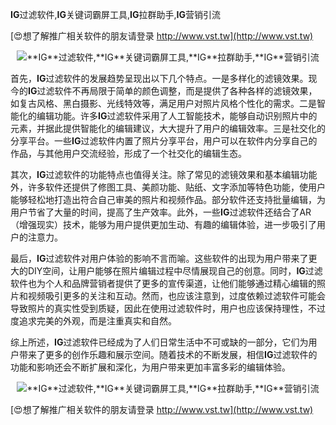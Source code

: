 **IG**过滤软件,**IG**关键词霸屏工具,**IG**拉群助手,**IG**营销引流

[😍想了解推广相关软件的朋友请登录 http://www.vst.tw](http://www.vst.tw)

 <center><img src="https://vst.tw/MP4/tuiguang/png/0.png" alt="**IG**过滤软件,**IG**关键词霸屏工具,**IG**拉群助手,**IG**营销引流"></center>

首先，**IG**过滤软件的发展趋势呈现出以下几个特点。一是多样化的滤镜效果。现今的**IG**过滤软件不再局限于简单的颜色调整，而是提供了各种各样的滤镜效果，如复古风格、黑白摄影、光线特效等，满足用户对照片风格个性化的需求。二是智能化的编辑功能。许多**IG**过滤软件采用了人工智能技术，能够自动识别照片中的元素，并据此提供智能化的编辑建议，大大提升了用户的编辑效率。三是社交化的分享平台。一些**IG**过滤软件内置了照片分享平台，用户可以在软件内分享自己的作品，与其他用户交流经验，形成了一个社交化的编辑生态。

其次，**IG**过滤软件的功能特点也值得关注。除了常见的滤镜效果和基本编辑功能外，许多软件还提供了修图工具、美颜功能、贴纸、文字添加等特色功能，使用户能够轻松地打造出符合自己审美的照片和视频作品。部分软件还支持批量编辑，为用户节省了大量的时间，提高了生产效率。此外，一些**IG**过滤软件还结合了AR（增强现实）技术，能够为用户提供更加生动、有趣的编辑体验，进一步吸引了用户的注意力。

最后，**IG**过滤软件对用户体验的影响不言而喻。这些软件的出现为用户带来了更大的DIY空间，让用户能够在照片编辑过程中尽情展现自己的创意。同时，**IG**过滤软件也为个人和品牌营销者提供了更多的宣传渠道，让他们能够通过精心编辑的照片和视频吸引更多的关注和互动。然而，也应该注意到，过度依赖过滤软件可能会导致照片的真实性受到质疑，因此在使用过滤软件时，用户也应该保持理性，不过度追求完美的外观，而是注重真实和自然。

综上所述，**IG**过滤软件已经成为了人们日常生活中不可或缺的一部分，它们为用户带来了更多的创作乐趣和展示空间。随着技术的不断发展，相信**IG**过滤软件的功能和影响还会不断扩展和深化，为用户带来更加丰富多彩的编辑体验。

 <center><img src="https://vst.tw/MP4/tuiguang/png/7.png" alt="**IG**过滤软件,**IG**关键词霸屏工具,**IG**拉群助手,**IG**营销引流"></center>

[😍想了解推广相关软件的朋友请登录 http://www.vst.tw](http://www.vst.tw)



